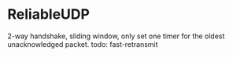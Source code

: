 # ReliableUDP
2-way handshake, sliding window, only set one timer for the oldest unacknowledged packet.
todo: fast-retransmit
